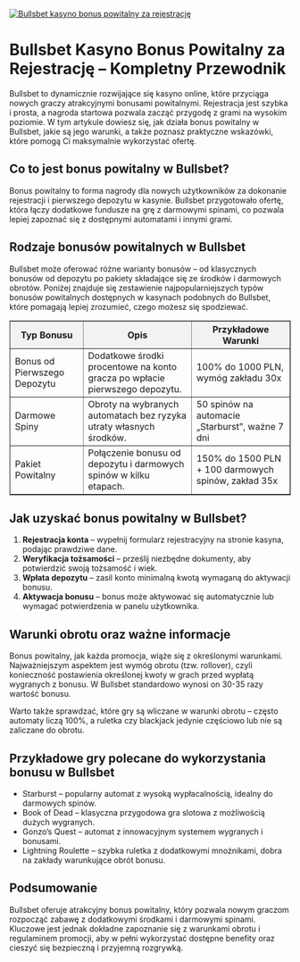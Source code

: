 [![Bullsbet kasyno bonus powitalny za rejestrację](https://123-caf.pages.dev/gitsignup.png)](https://vrmoo.ru/Bt82HjjY)

<h1>Bullsbet Kasyno Bonus Powitalny za Rejestrację – Kompletny Przewodnik</h1> <p>Bullsbet to dynamicznie rozwijające się kasyno online, które przyciąga nowych graczy atrakcyjnymi bonusami powitalnymi. Rejestracja jest szybka i prosta, a nagroda startowa pozwala zacząć przygodę z grami na wysokim poziomie. W tym artykule dowiesz się, jak działa bonus powitalny w Bullsbet, jakie są jego warunki, a także poznasz praktyczne wskazówki, które pomogą Ci maksymalnie wykorzystać ofertę.</p>  <h2>Co to jest bonus powitalny w Bullsbet?</h2> <p>Bonus powitalny to forma nagrody dla nowych użytkowników za dokonanie rejestracji i pierwszego depozytu w kasynie. Bullsbet przygotowało ofertę, która łączy dodatkowe fundusze na grę z darmowymi spinami, co pozwala lepiej zapoznać się z dostępnymi automatami i innymi grami.</p>  <h2>Rodzaje bonusów powitalnych w Bullsbet</h2> <p>Bullsbet może oferować różne warianty bonusów – od klasycznych bonusów od depozytu po pakiety składające się ze środków i darmowych obrotów. Poniżej znajduje się zestawienie najpopularniejszych typów bonusów powitalnych dostępnych w kasynach podobnych do Bullsbet, które pomagają lepiej zrozumieć, czego możesz się spodziewać.</p>  <table border="1" cellpadding="8" cellspacing="0" style="border-collapse: collapse; width: 100%; max-width: 600px;">   <thead>     <tr style="background-color: #f2f2f2;">       <th>Typ Bonusu</th>       <th>Opis</th>       <th>Przykładowe Warunki</th>     </tr>   </thead>   <tbody>     <tr>       <td>Bonus od Pierwszego Depozytu</td>       <td>Dodatkowe środki procentowe na konto gracza po wpłacie pierwszego depozytu.</td>       <td>100% do 1000 PLN, wymóg zakładu 30x</td>     </tr>     <tr>       <td>Darmowe Spiny</td>       <td>Obroty na wybranych automatach bez ryzyka utraty własnych środków.</td>       <td>50 spinów na automacie „Starburst”, ważne 7 dni</td>     </tr>     <tr>       <td>Pakiet Powitalny</td>       <td>Połączenie bonusu od depozytu i darmowych spinów w kilku etapach.</td>       <td>150% do 1500 PLN + 100 darmowych spinów, zakład 35x</td>     </tr>   </tbody> </table>  <h2>Jak uzyskać bonus powitalny w Bullsbet?</h2> <ol>   <li><strong>Rejestracja konta</strong> – wypełnij formularz rejestracyjny na stronie kasyna, podając prawdziwe dane.</li>   <li><strong>Weryfikacja tożsamości</strong> – prześlij niezbędne dokumenty, aby potwierdzić swoją tożsamość i wiek.</li>   <li><strong>Wpłata depozytu</strong> – zasil konto minimalną kwotą wymaganą do aktywacji bonusu.</li>   <li><strong>Aktywacja bonusu</strong> – bonus może aktywować się automatycznie lub wymagać potwierdzenia w panelu użytkownika.</li> </ol>  <h2>Warunki obrotu oraz ważne informacje</h2> <p>Bonus powitalny, jak każda promocja, wiąże się z określonymi warunkami. Najważniejszym aspektem jest wymóg obrotu (tzw. rollover), czyli konieczność postawienia określonej kwoty w grach przed wypłatą wygranych z bonusu. W Bullsbet standardowo wynosi on 30-35 razy wartość bonusu.</p> <p>Warto także sprawdzać, które gry są wliczane w warunki obrotu – często automaty liczą 100%, a ruletka czy blackjack jedynie częściowo lub nie są zaliczane do obrotu.</p>  <h2>Przykładowe gry polecane do wykorzystania bonusu w Bullsbet</h2> <ul>   <li>Starburst – popularny automat z wysoką wypłacalnością, idealny do darmowych spinów.</li>   <li>Book of Dead – klasyczna przygodowa gra slotowa z możliwością dużych wygranych.</li>   <li>Gonzo’s Quest – automat z innowacyjnym systemem wygranych i bonusami.</li>   <li>Lightning Roulette – szybka ruletka z dodatkowymi mnożnikami, dobra na zakłady warunkujące obrót bonusu.</li> </ul>  <h2>Podsumowanie</h2> <p>Bullsbet oferuje atrakcyjny bonus powitalny, który pozwala nowym graczom rozpocząć zabawę z dodatkowymi środkami i darmowymi spinami. Kluczowe jest jednak dokładne zapoznanie się z warunkami obrotu i regulaminem promocji, aby w pełni wykorzystać dostępne benefity oraz cieszyć się bezpieczną i przyjemną rozgrywką.</p>